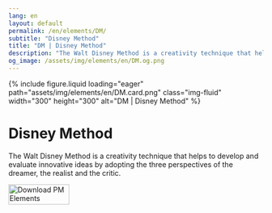 ```yaml
---
lang: en
layout: default
permalink: /en/elements/DM/
subtitle: "Disney Method"
title: "DM | Disney Method"
description: "The Walt Disney Method is a creativity technique that helps to develop and evaluate innovative ideas by adopting the three perspectives of the dreamer, the realist and the critic."
og_image: /assets/img/elements/en/DM.og.png
---
```


{% include figure.liquid loading="eager" path="assets/img/elements/en/DM.card.png" class="img-fluid" width="300" height="300" alt="DM | Disney Method" %}

# Disney Method

The Walt Disney Method is a creativity technique that helps to develop and evaluate innovative ideas by adopting the three perspectives of the dreamer, the realist and the critic.

<a href="https://apps.apple.com/app/apple-store/id6738084498?pt=127441684&ct=website&mt=8">
  <img src="{{ "assets/img/en/appstore.png" | relative_url }}" width="120" height="40" alt="Download PM Elements">
</a>
